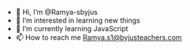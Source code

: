 - 👋 Hi, I’m @Ramya-sbyjus
- 👀 I’m interested in learning new things
- 🌱 I’m currently learning JavaScript
- 📫 How to reach me Ramya.s1@byjusteachers.com

<!---
Ramya-sbyjus/Ramya-sbyjus is a ✨ special ✨ repository because its `README.md` (this file) appears on your GitHub profile.
You can click the Preview link to take a look at your changes.
--->
